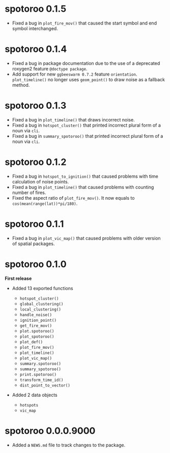 # spotoroo 0.1.5

* Fixed a bug in `plot_fire_mov()` that caused the start symbol and end symbol interchanged.

# spotoroo 0.1.4

* Fixed a bug in package documentation due to the use of a deprecated roxygen2 feature `@doctype package`.
* Add support for new `ggbeeswarm 0.7.2` feature `orientation`. `plot_timeline()` no longer uses `geom_point()` to draw noise as a fallback method. 

# spotoroo 0.1.3

* Fixed a bug in `plot_timeline()` that draws incorrect noise.
* Fixed a bug in `hotspot_cluster()` that printed incorrect plural form of a noun via `cli`.
* Fixed a bug in `summary_spotoroo()` that printed incorrect plural form of a noun via `cli`.

# spotoroo 0.1.2

* Fixed a bug in `hotspot_to_ignition()` that caused problems with time calculation of noise points.
* Fixed a bug in `plot_timeline()` that caused problems with counting number of fires.
* Fixed the aspect ratio of `plot_fire_mov()`. It now equals to `cos(mean(range(lat))*pi/180)`. 

# spotoroo 0.1.1

* Fixed a bug in `plot_vic_map()` that caused problems with older version of spatial packages.

# spotoroo 0.1.0

**First release**

* Added 13 exported functions

    - `hotspot_cluster()`
    - `global_clustering()`
    - `local_clustering()`
    - `handle_noise()`
    - `ignition_point()`
    - `get_fire_mov()`
    - `plot.spotoroo()`
    - `plot_spotoroo()`
    - `plot_def()`
    - `plot_fire_mov()`
    - `plot_timeline()`
    - `plot_vic_map()`
    - `summary.spotoroo()`
    - `summary_spotoroo()`
    - `print.spotoroo()`
    - `transform_time_id()`
    - `dist_point_to_vector()`

* Added 2 data objects

    - `hotspots`
    - `vic_map`


# spotoroo 0.0.0.9000

* Added a `NEWS.md` file to track changes to the package.

